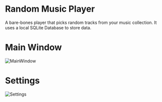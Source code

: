 # Random Music Player
A bare-bones player that picks random tracks from your music collection. It uses a local SQLite Database to store data.

# Main Window
![MainWindow](https://user-images.githubusercontent.com/5026562/98600622-1c990e00-229b-11eb-85af-578f2c191d4e.png)

# Settings
![Settings](https://user-images.githubusercontent.com/5026562/98600824-67b32100-229b-11eb-848d-2481cdf76382.png)
